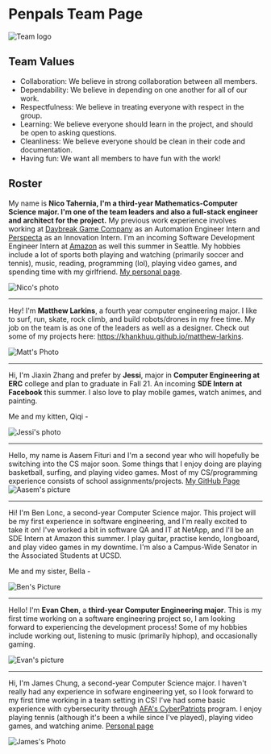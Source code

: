 # Penpals Team Page


![Team logo](./../pictures/group_logo.png)

Team Values
-----------------
- Collaboration: We believe in strong collaboration between all members.
- Dependability: We believe in depending on one another for all of our work.
- Respectfulness: We believe in treating everyone with respect in the group.
- Learning: We believe everyone should learn in the project, and should be open to asking questions.
- Cleanliness: We believe everyone should be clean in their code and documentation.
- Having fun: We want all members to have fun with the work!

Roster
-----------------
My name is **Nico Tahernia, I'm a third-year Mathematics-Computer Science major. I'm one of the team leaders and also a full-stack engineer
and architect for the project.** My previous work experience involves working at [Daybreak Game Company](https://www.daybreakgames.com/home) as an Automation Engineer Intern and [Perspecta](https://perspecta.com/) as an Innovation Intern. I'm an incoming Software Development
Engineer Intern at [Amazon](https://www.amazon.com/) as well this summer in Seattle. My hobbies include a lot of sports both playing and watching (primarily soccer and tennis), music, reading, programming (lol), playing video games, and spending time with my girlfriend. [My personal page](https://ntaherni.github.io/). 

![Nico's photo](./../pictures/nico-picture.jpeg)

-----------------

Hey! I'm **Matthew Larkins**, a fourth year computer engineering major. I like to surf, run, skate, rock climb, and build robots/drones in my free time. My job on the team is as one of the leaders as well as a designer. Check out some of my projects here: https://khankhuu.github.io/matthew-larkins.

![Matt's Photo](./../pictures/matthew-picture.png)

-----------------

Hi, I'm Jiaxin Zhang and prefer by **Jessi**, major in **Computer Engineering at ERC** college and plan to graduate in Fall 21. An incoming **SDE Intern at Facebook** this summer. I also love to play mobile games, watch animes, and painting.

Me and my kitten, Qiqi -

![Jessi's photo](./../pictures/jessi-picture.jpeg)

-----------------

Hello, my name is Aasem Fituri and I'm a second year who will hopefully be switching into the CS major soon. Some things that I enjoy doing are playing basketball, surfing, and playing video games. Most of my CS/programming experience consists of school assignments/projects. [My GitHub Page](https://aasemfituri.github.io/)  
![Aasem's picture](./../pictures/aasem-picture.jpg)

-----------------

Hi! I'm Ben Lonc, a second-year Computer Science major. This project will be my first experience in software engineering, and I'm really excited to take it on! I've worked a bit in software QA and IT at NetApp, and I'll be an SDE Intern at Amazon this summer. I play guitar, practise kendo, longboard, and play video games in my downtime. I'm also a Campus-Wide Senator in the Associated Students at UCSD. 

Me and my sister, Bella - 

![Ben's Picture](./../pictures/benlonc.jpg)

-----------------

Hello! I'm **Evan Chen**, a **third-year Computer Engineering major**. This is my first time working on a software engineering project so, I am looking forward to experiencing the development process! Some of my hobbies include working out, listening to music (primarily hiphop), and occasionally gaming.


![Evan's picture](./../pictures/evanchen.JPG)

-----------------

Hi, I'm James Chung, a second-year Computer Science major. I haven't really had any experience in sofware engineering yet, so I look forward to my first time working in a team setting in CS! I've had some basic experience with cybersecurity through [AFA's CyberPatriots](https://www.uscyberpatriot.org/home) program. I enjoy playing tennis (although it's been a while since I've played), playing video games, and watching anime. [Personal page](https://jchung01.github.io/)

![James's Photo](./../pictures/james-picture.jpeg)
